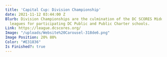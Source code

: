 ```yaml
---
title: 'Capital Cup: Division Championship'
date: 2021-11-12 03:44:00 Z
Blurb: Division Championships are the culmination of the DC SCORES Middle School soccer
  leagues for participating DC Public and Public Charter schools.
Link: https://league.dcscores.org/
Image: "/uploads/Website%20Carousel-318de6.png"
Image Position: 20% 80%
Color: "#E31836"
Is Finished?: true
---
```


